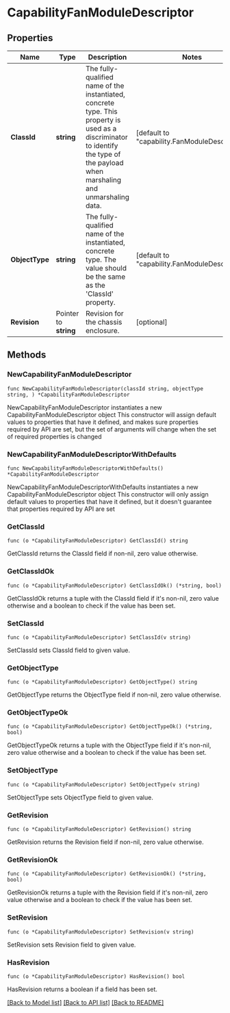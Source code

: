 # CapabilityFanModuleDescriptor

## Properties

Name | Type | Description | Notes
------------ | ------------- | ------------- | -------------
**ClassId** | **string** | The fully-qualified name of the instantiated, concrete type. This property is used as a discriminator to identify the type of the payload when marshaling and unmarshaling data. | [default to "capability.FanModuleDescriptor"]
**ObjectType** | **string** | The fully-qualified name of the instantiated, concrete type. The value should be the same as the &#39;ClassId&#39; property. | [default to "capability.FanModuleDescriptor"]
**Revision** | Pointer to **string** | Revision for the chassis enclosure. | [optional] 

## Methods

### NewCapabilityFanModuleDescriptor

`func NewCapabilityFanModuleDescriptor(classId string, objectType string, ) *CapabilityFanModuleDescriptor`

NewCapabilityFanModuleDescriptor instantiates a new CapabilityFanModuleDescriptor object
This constructor will assign default values to properties that have it defined,
and makes sure properties required by API are set, but the set of arguments
will change when the set of required properties is changed

### NewCapabilityFanModuleDescriptorWithDefaults

`func NewCapabilityFanModuleDescriptorWithDefaults() *CapabilityFanModuleDescriptor`

NewCapabilityFanModuleDescriptorWithDefaults instantiates a new CapabilityFanModuleDescriptor object
This constructor will only assign default values to properties that have it defined,
but it doesn't guarantee that properties required by API are set

### GetClassId

`func (o *CapabilityFanModuleDescriptor) GetClassId() string`

GetClassId returns the ClassId field if non-nil, zero value otherwise.

### GetClassIdOk

`func (o *CapabilityFanModuleDescriptor) GetClassIdOk() (*string, bool)`

GetClassIdOk returns a tuple with the ClassId field if it's non-nil, zero value otherwise
and a boolean to check if the value has been set.

### SetClassId

`func (o *CapabilityFanModuleDescriptor) SetClassId(v string)`

SetClassId sets ClassId field to given value.


### GetObjectType

`func (o *CapabilityFanModuleDescriptor) GetObjectType() string`

GetObjectType returns the ObjectType field if non-nil, zero value otherwise.

### GetObjectTypeOk

`func (o *CapabilityFanModuleDescriptor) GetObjectTypeOk() (*string, bool)`

GetObjectTypeOk returns a tuple with the ObjectType field if it's non-nil, zero value otherwise
and a boolean to check if the value has been set.

### SetObjectType

`func (o *CapabilityFanModuleDescriptor) SetObjectType(v string)`

SetObjectType sets ObjectType field to given value.


### GetRevision

`func (o *CapabilityFanModuleDescriptor) GetRevision() string`

GetRevision returns the Revision field if non-nil, zero value otherwise.

### GetRevisionOk

`func (o *CapabilityFanModuleDescriptor) GetRevisionOk() (*string, bool)`

GetRevisionOk returns a tuple with the Revision field if it's non-nil, zero value otherwise
and a boolean to check if the value has been set.

### SetRevision

`func (o *CapabilityFanModuleDescriptor) SetRevision(v string)`

SetRevision sets Revision field to given value.

### HasRevision

`func (o *CapabilityFanModuleDescriptor) HasRevision() bool`

HasRevision returns a boolean if a field has been set.


[[Back to Model list]](../README.md#documentation-for-models) [[Back to API list]](../README.md#documentation-for-api-endpoints) [[Back to README]](../README.md)


